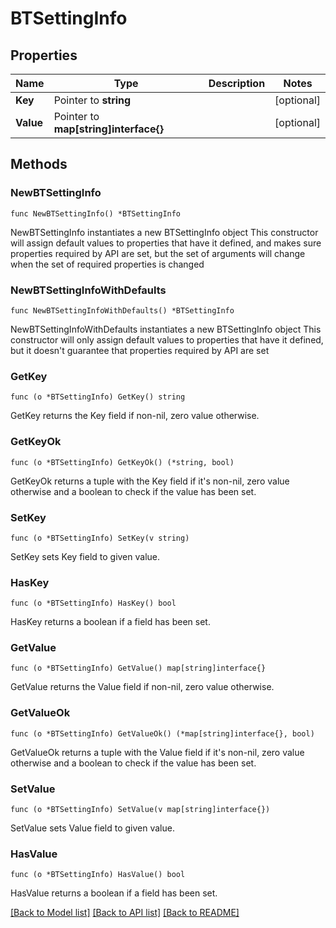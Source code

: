 # BTSettingInfo

## Properties

Name | Type | Description | Notes
------------ | ------------- | ------------- | -------------
**Key** | Pointer to **string** |  | [optional] 
**Value** | Pointer to **map[string]interface{}** |  | [optional] 

## Methods

### NewBTSettingInfo

`func NewBTSettingInfo() *BTSettingInfo`

NewBTSettingInfo instantiates a new BTSettingInfo object
This constructor will assign default values to properties that have it defined,
and makes sure properties required by API are set, but the set of arguments
will change when the set of required properties is changed

### NewBTSettingInfoWithDefaults

`func NewBTSettingInfoWithDefaults() *BTSettingInfo`

NewBTSettingInfoWithDefaults instantiates a new BTSettingInfo object
This constructor will only assign default values to properties that have it defined,
but it doesn't guarantee that properties required by API are set

### GetKey

`func (o *BTSettingInfo) GetKey() string`

GetKey returns the Key field if non-nil, zero value otherwise.

### GetKeyOk

`func (o *BTSettingInfo) GetKeyOk() (*string, bool)`

GetKeyOk returns a tuple with the Key field if it's non-nil, zero value otherwise
and a boolean to check if the value has been set.

### SetKey

`func (o *BTSettingInfo) SetKey(v string)`

SetKey sets Key field to given value.

### HasKey

`func (o *BTSettingInfo) HasKey() bool`

HasKey returns a boolean if a field has been set.

### GetValue

`func (o *BTSettingInfo) GetValue() map[string]interface{}`

GetValue returns the Value field if non-nil, zero value otherwise.

### GetValueOk

`func (o *BTSettingInfo) GetValueOk() (*map[string]interface{}, bool)`

GetValueOk returns a tuple with the Value field if it's non-nil, zero value otherwise
and a boolean to check if the value has been set.

### SetValue

`func (o *BTSettingInfo) SetValue(v map[string]interface{})`

SetValue sets Value field to given value.

### HasValue

`func (o *BTSettingInfo) HasValue() bool`

HasValue returns a boolean if a field has been set.


[[Back to Model list]](../README.md#documentation-for-models) [[Back to API list]](../README.md#documentation-for-api-endpoints) [[Back to README]](../README.md)


